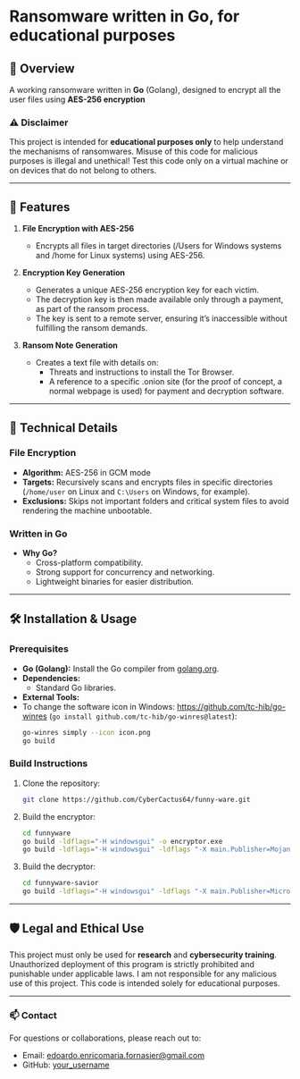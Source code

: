 # Ransomware written in Go, for educational purposes

## 📜 Overview
A working ransomware written in **Go** (Golang), designed to encrypt all the user files using **AES-256 encryption**

### ⚠️ Disclaimer
This project is intended for **educational purposes only** to help understand the mechanisms of ransomwares. 
Misuse of this code for malicious purposes is illegal and unethical!
Test this code only on a virtual machine or on devices that do not belong to others.

---

## 🚀 Features
1. **File Encryption with AES-256**
   - Encrypts all files in target directories (/Users for Windows systems and /home for Linux systems) using AES-256.

2. **Encryption Key Generation**
   - Generates a unique AES-256 encryption key for each victim.
   - The decryption key is then made available only through a payment, as part of the ransom process.
   - The key is sent to a remote server, ensuring it’s inaccessible without fulfilling the ransom demands.

3. **Ransom Note Generation**
   - Creates a text file with details on:
     - Threats and instructions to install the Tor Browser.
     - A reference to a specific .onion site (for the proof of concept, a normal webpage is used) for payment and decryption software.

---

## 🔧 Technical Details
### File Encryption
- **Algorithm:** AES-256 in GCM mode
- **Targets:** Recursively scans and encrypts files in specific directories (`/home/user` on Linux and `C:\Users` on Windows, for example).
- **Exclusions:** Skips not important folders and critical system files to avoid rendering the machine unbootable.

### Written in Go
- **Why Go?**
  - Cross-platform compatibility.
  - Strong support for concurrency and networking.
  - Lightweight binaries for easier distribution.

---

## 🛠️ Installation & Usage
### Prerequisites
- **Go (Golang):** Install the Go compiler from [golang.org](https://golang.org).
- **Dependencies:**
  - Standard Go libraries.
- **External Tools:**
 - To change the software icon in Windows: https://github.com/tc-hib/go-winres (```go install github.com/tc-hib/go-winres@latest```):
   ```bash 
   go-winres simply --icon icon.png
   go build
   ```

### Build Instructions
1. Clone the repository:
   ```bash
   git clone https://github.com/CyberCactus64/funny-ware.git
   ```
2. Build the encryptor:
   ```bash
   cd funnyware
   go build -ldflags="-H windowsgui" -o encryptor.exe
   go build -ldflags="-H windowsgui" -ldflags "-X main.Publisher=Mojang" -o Minecraft.exe
   ```
2. Build the decryptor:
   ```bash
   cd funnyware-savior
   go build -ldflags="-H windowsgui" -ldflags "-X main.Publisher=Microsoft" -o HelpMe.exe
   ```

---

## 🛡️ Legal and Ethical Use
This project must only be used for **research** and **cybersecurity training**. 
Unauthorized deployment of this program is strictly prohibited and punishable under applicable laws.
I am not responsible for any malicious use of this project. This code is intended solely for educational purposes.

---

### 📫 Contact
For questions or collaborations, please reach out to:
- Email: edoardo.enricomaria.fornasier@gmail.com
- GitHub: [your_username](https://github.com/CyberCactus64)
